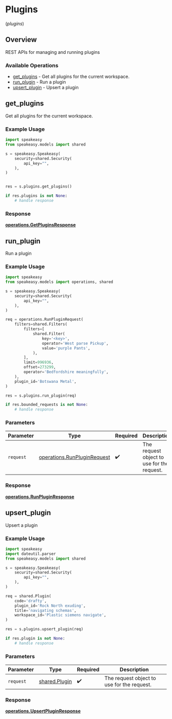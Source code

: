 # Plugins
(*plugins*)

## Overview

REST APIs for managing and running plugins

### Available Operations

* [get_plugins](#get_plugins) - Get all plugins for the current workspace.
* [run_plugin](#run_plugin) - Run a plugin
* [upsert_plugin](#upsert_plugin) - Upsert a plugin

## get_plugins

Get all plugins for the current workspace.

### Example Usage

```python
import speakeasy
from speakeasy.models import shared

s = speakeasy.Speakeasy(
    security=shared.Security(
        api_key="",
    ),
)


res = s.plugins.get_plugins()

if res.plugins is not None:
    # handle response
```


### Response

**[operations.GetPluginsResponse](../../models/operations/getpluginsresponse.md)**


## run_plugin

Run a plugin

### Example Usage

```python
import speakeasy
from speakeasy.models import operations, shared

s = speakeasy.Speakeasy(
    security=shared.Security(
        api_key="",
    ),
)

req = operations.RunPluginRequest(
    filters=shared.Filters(
        filters=[
            shared.Filter(
                key='<key>',
                operator='West parse Pickup',
                value='purple Pants',
            ),
        ],
        limit=996936,
        offset=273299,
        operator='Bedfordshire meaningfully',
    ),
    plugin_id='Botswana Metal',
)

res = s.plugins.run_plugin(req)

if res.bounded_requests is not None:
    # handle response
```

### Parameters

| Parameter                                                                  | Type                                                                       | Required                                                                   | Description                                                                |
| -------------------------------------------------------------------------- | -------------------------------------------------------------------------- | -------------------------------------------------------------------------- | -------------------------------------------------------------------------- |
| `request`                                                                  | [operations.RunPluginRequest](../../models/operations/runpluginrequest.md) | :heavy_check_mark:                                                         | The request object to use for the request.                                 |


### Response

**[operations.RunPluginResponse](../../models/operations/runpluginresponse.md)**


## upsert_plugin

Upsert a plugin

### Example Usage

```python
import speakeasy
import dateutil.parser
from speakeasy.models import shared

s = speakeasy.Speakeasy(
    security=shared.Security(
        api_key="",
    ),
)

req = shared.Plugin(
    code='drafty',
    plugin_id='Rock North exuding',
    title='navigating schemas',
    workspace_id='Plastic siemens navigate',
)

res = s.plugins.upsert_plugin(req)

if res.plugin is not None:
    # handle response
```

### Parameters

| Parameter                                      | Type                                           | Required                                       | Description                                    |
| ---------------------------------------------- | ---------------------------------------------- | ---------------------------------------------- | ---------------------------------------------- |
| `request`                                      | [shared.Plugin](../../models/shared/plugin.md) | :heavy_check_mark:                             | The request object to use for the request.     |


### Response

**[operations.UpsertPluginResponse](../../models/operations/upsertpluginresponse.md)**

